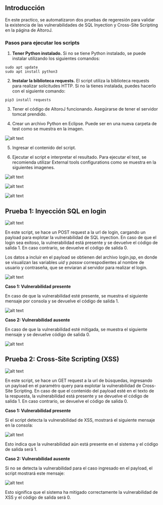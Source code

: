 ## Introducción

En este practico, se automatizaron dos pruebas de regeresión para validar la existencia de las vulnerabilidades de SQL Inyection y Cross-Site Scripting en la página de AltoroJ.

### Pasos para ejecutar los scripts

1. **Tener Python instalado.**
Si no se tiene Python instalado, se puede instalar utilizando los siguientes comandos:
```
sudo apt update
sudo apt install python3
```

2. **Instalar la biblioteca requests.**
El script utiliza la biblioteca requests para realizar solicitudes HTTP. Si no la tienes instalada, puedes hacerlo con el siguiente comando:
```
pip3 install requests
```

3. Tener el código de AltoroJ funcionando.  Asegúrarse de tener el servidor tomcat prendido.

4. Crear un archivo Python en Eclipse. Puede ser en una nueva carpeta de test como se muestra en la imagen.

![alt text](imagenes/testfolder.png)

5. Ingresar el contenido del script.

6. Ejecutar el script e interpretar el resultado. Para ejecutar el test, se recomienda utilizar External tools configurations como se muestra en la siguientes imagenes.

![alt text](imagenes/external_tools_1.png)

![alt text](imagenes/external_tools_2.png)

![alt text](imagenes/external_tools_3.png)

## Prueba 1: Inyección SQL en login

![alt text](imagenes/sql_script.png)

En este script, se hace un POST request a la url de login, cargando un payload para explotar la vulnerabilidad de SQL inyection. En caso de que el login sea exitoso, la vulnerabilidad está presente y se devuelve el código de salida 1. En caso contrario, se devuelve el código de salida 0.

Los datos a incluir en el payload se obtienen del archivo login.jsp, en donde se visualizan las variables _uid_ y _passw_ correspodientes al nombre de usuario y contraseña, que se enviaran al servidor para realizar el login.

![alt text](imagenes/dologin.png)

**Caso 1: Vulnerabilidad presente**

En caso de que la vulnerabilidad esté presente, se muestra el siguiente mensaje por consola y se devuelve el código de salida 1.

![alt text](imagenes/sql_caso_1.png)

**Caso 2: Vulnerabilidad ausente**

En caso de que la vulnerabilidad esté mitigada, se muestra el siguiente mensaje y se devuelve código de salida 0.

![alt text](imagenes/sql_caso_2.png)


## Prueba 2: Cross-Site Scripting (XSS)

![alt text](imagenes/xss_codigo.png)

En este script, se hace un GET request a la url de búsquedas, ingresando un payload en el paramétro query para explotar la vulnerabilidad de Cross-Site Scripting. En caso de que el contenido del payload esté en el texto de la respuesta, la vulnerabilidad está presente y se devuelve el código de salida 1. En caso contrario, se devuelve el código de salida 0.

**Caso 1: Vulnerabilidad presente**

Si el script detecta la vulnerabilidad de XSS, mostrará el siguiente mensaje en la consola:

![alt text](imagenes/xss.png)

Esto indica que la vulnerabilidad aún está presente en el sistema y el código de salida será 1.

**Caso 2: Vulnerabilidad ausente**

Si no se detecta la vulnerabilidad para el caso ingresado en el payload, el script mostrará este mensaje:

![alt text](imagenes/xss_exito.png)

Esto significa que el sistema ha mitigado correctamente la vulnerabilidad de XSS y el código de salida será 0.
